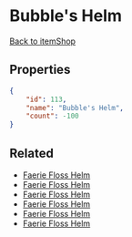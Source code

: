 # Bubble's Helm

<no description available>

[Back to itemShop](../item-shops.md)

## Properties

```json
{
    "id": 113,
    "name": "Bubble's Helm",
    "count": -100
}
```

## Related

- [Faerie Floss Helm](../items/3015-faerie-floss-helm.md)
- [Faerie Floss Helm](../items/3018-faerie-floss-helm.md)
- [Faerie Floss Helm](../items/3021-faerie-floss-helm.md)
- [Faerie Floss Helm](../items/3024-faerie-floss-helm.md)
- [Faerie Floss Helm](../items/3027-faerie-floss-helm.md)
- [Faerie Floss Helm](../items/3030-faerie-floss-helm.md)

